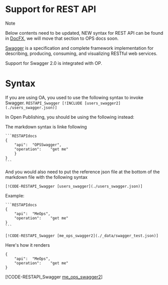 # Support for REST API 

> [!NOTE]
> Below contents need to be updated, NEW syntax for REST API can be found in [DocFX](http://dotnet.github.io/docfx/tutorial/intro_rest_api_documentation.html), we will move that section to OPS docs soon.

[Swagger](https://github.com/swagger-api/swagger-core/wiki) is a specification and complete framework implementation for describing, producing, consuming, and visualizing RESTful web services.

Support for Swagger 2.0 is integrated with OP. 

# Syntax

If you are using OA, you used to use the following syntax to invoke Swagger.
    ```RESTAPI_Swagger
    [!INCLUDE [users_swagger2](./users_swagger.json)]  
    ```

In Open Publishing, you should be using the following instead:

The markdown syntax is linke following

    ```RESTAPIdocs
    {
        "api":  "OPSSwagger",
        "operation":    "get me"    
        } 
    }
    ```

And you would also need to put the reference json file at the bottom of the markdown file with the following syntax
    
    [!CODE-RESTAPI_Swagger [users_swagger](./users_swagger.json)]
    
 
 Example:
 
    ```RESTAPIdocs
    {
        "api":  "MeOps",
        "operation":    "get me"
    }
    ```
	   
	[!CODE-RESTAPI_Swagger [me_ops_swagger2](./_data/swagger_test.json)]
     
 Here's how it renders
 
```RESTAPIdocs
{
    "api":  "MeOps",
    "operation":    "get me"
}
```
[!CODE-RESTAPI_Swagger [me_ops_swagger2](./_data/swagger_test.json)]

